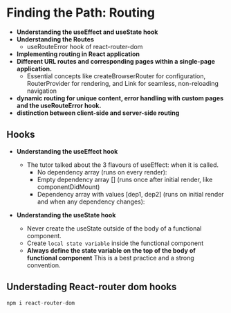 # Finding the Path: Routing

- **Understanding the useEffect and useState hook**
- **Understanding the Routes**
  - useRouteError hook of react-router-dom
- **Implementing routing in React application**
- **Different URL routes and corresponding pages within a single-page application.**
  - Essential concepts like createBrowserRouter for configuration, RouterProvider for rendering, and Link for seamless, non-reloading navigation
- **dynamic routing for unique content, error handling with custom pages and the useRouteError hook.**
- **distinction between client-side and server-side routing**

## Hooks

- **Understanding the useEffect hook**

  - The tutor talked about the 3 flavours of useEffect: when it is called.
    - No dependency array (runs on every render):
    - Empty dependency array [] (runs once after initial render, like componentDidMount)
    - Dependency array with values [dep1, dep2] (runs on initial render and when any dependency changes):

- **Understanding the useState hook**
  - Never create the useState outside of the body of a functional component.
  - Create `local state variable` inside the functional component
  - **Always define the state variable on the top of the body of functional component** This is a best practice and a strong convention.

## Understading React-router dom hooks

```jsx
npm i react-router-dom
```
